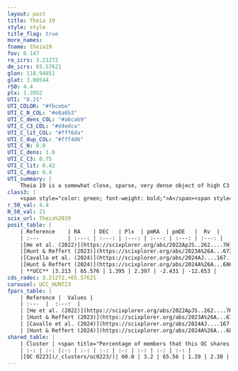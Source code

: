 ```yaml
---
layout: post
title: Theia 19
style: style
title_flag: true
more_names: 
fname: theia19
fov: 0.147
ra_icrs: 3.21272
de_icrs: 65.57621
glon: 118.94851
glat: 3.00544
r50: 4.4
plx: 1.3952
UTI: "0.21"
UTI_COLOR: "#fbcebe"
UTI_C_N_COL: "#e0a6b3"
UTI_C_dens_COL: "#a6cab9"
UTI_C_C3_COL: "#d4edca"
UTI_C_lit_COL: "#fff6da"
UTI_C_dup_COL: "#fff4d6"
UTI_C_N: 0.0
UTI_C_dens: 1.0
UTI_C_C3: 0.75
UTI_C_lit: 0.42
UTI_C_dup: 0.4
UTI_summary: |
    Theia 19 is a somewhat close, sparse, very dense object of high C3 quality. It was recently reported in the literature.<br><br><span style="color: #99180f; font-weight: bold;">Warning: </span>This is possibly a duplicated object, which shares a significant percentage of members with at least one previously reported entry.<br><br><span style="color: #99180f; font-weight: bold;">Warning: </span>contains less than 25 stars with <i>P>0.5</i> estimated.
class3: |
    <span style="color: green; font-weight: bold;">A</span><span style="color: #FFC300; font-weight: bold;">B</span>
r_50_val: 4.4
N_50_val: 21
scix_url: Theia%2019
posit_table: |
    | Reference    | RA    | DEC   | Plx  | pmRA  | pmDE   |  Rv  |
    | :---         | :---: | :---: | :---: | :---: | :---: | :---: |
    |[He et al. (2022)](https://scixplorer.org/abs/2022ApJS..262....7H) | 3.116 | 65.692 | 1.398 | 2.466 | -2.387 | -- |
    |[Hunt & Reffert (2023)](https://scixplorer.org/abs/2023A%26A...673A.114H) | 3.221 | 65.566 | 1.387 | 2.423 | -2.396 | -12.631 |
    |[Cavallo et al. (2024)](https://scixplorer.org/abs/2024AJ....167...12C) | 3.389 | 65.673 | 1.381 | -- | -- | -- |
    |[Hunt & Reffert (2024)](https://scixplorer.org/abs/2024A%26A...686A..42H) | 3.221 | 65.566 | 1.387 | 2.423 | -2.396 | -12.631 |
    | **UCC** |3.213 | 65.576 | 1.395 | 2.397 | -2.431 | -12.653 | 
cds_radec: 3.21272,+65.57621
carousel: UCC_HUNT23
fpars_table: |
    | Reference |  Values |
    | :---  |  :---:  |
    | [He et al. (2022)](https://scixplorer.org/abs/2022ApJS..262....7H) | `A0=1.9, logAge=6.25` |
    | [Hunt & Reffert (2023)](https://scixplorer.org/abs/2023A%26A...673A.114H) | `AV50=3.009, diffAV50=1.55, MOD50=9.185, logAge50=6.571` |
    | [Cavallo et al. (2024)](https://scixplorer.org/abs/2024AJ....167...12C) | `AV50=2.12, dMod50=9.98, logAge50=6.29, [Fe/H]50=0.29` |
    | [Hunt & Reffert (2024)](https://scixplorer.org/abs/2024A%26A...686A..42H) | `MassJ=97.6715` |
shared_table: |
    | Cluster | <span title="Percentage of members that this OC shares with the ones listed">%</span>   | RA   | DEC   | Plx   | pmRA  | pmDE  | Rv | UTI |
    | :-: | :-: |:-: | :-: | :-: | :-: | :-: | :-: | :-: |
    |[OC 0223](/_clusters/oc0223/)| 60.0 | 3.2 | 65.56 | 1.39 | 2.38 | -2.49 | -12.38 |0.4 |
---
```

